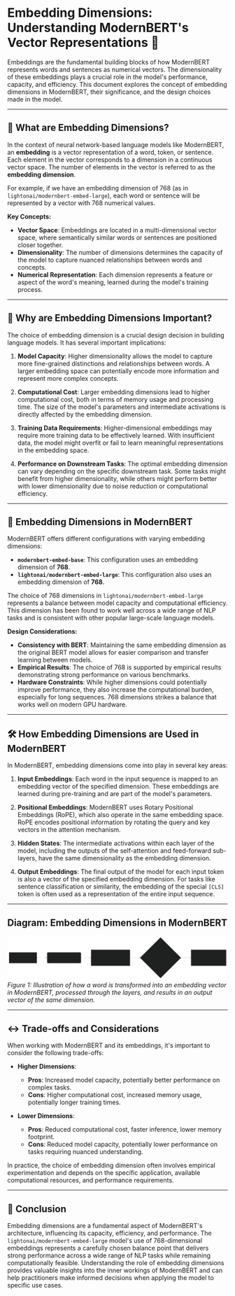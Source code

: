 # Embedding Dimensions: Understanding ModernBERT's Vector Representations 📏

Embeddings are the fundamental building blocks of how ModernBERT represents words and sentences as numerical vectors. The dimensionality of these embeddings plays a crucial role in the model's performance, capacity, and efficiency. This document explores the concept of embedding dimensions in ModernBERT, their significance, and the design choices made in the model.

---

## 🤔 What are Embedding Dimensions?

In the context of neural network-based language models like ModernBERT, an **embedding** is a vector representation of a word, token, or sentence. Each element in the vector corresponds to a dimension in a continuous vector space. The number of elements in the vector is referred to as the **embedding dimension**.

For example, if we have an embedding dimension of 768 (as in `lightonai/modernbert-embed-large`), each word or sentence will be represented by a vector with 768 numerical values.

**Key Concepts:**

-   **Vector Space**: Embeddings are located in a multi-dimensional vector space, where semantically similar words or sentences are positioned closer together.
-   **Dimensionality**: The number of dimensions determines the capacity of the model to capture nuanced relationships between words and concepts.
-   **Numerical Representation**: Each dimension represents a feature or aspect of the word's meaning, learned during the model's training process.

---

## 🌟 Why are Embedding Dimensions Important?

The choice of embedding dimension is a crucial design decision in building language models. It has several important implications:

1. **Model Capacity**: Higher dimensionality allows the model to capture more fine-grained distinctions and relationships between words. A larger embedding space can potentially encode more information and represent more complex concepts.

2. **Computational Cost**: Larger embedding dimensions lead to higher computational cost, both in terms of memory usage and processing time. The size of the model's parameters and intermediate activations is directly affected by the embedding dimension.

3. **Training Data Requirements**: Higher-dimensional embeddings may require more training data to be effectively learned. With insufficient data, the model might overfit or fail to learn meaningful representations in the embedding space.

4. **Performance on Downstream Tasks**: The optimal embedding dimension can vary depending on the specific downstream task. Some tasks might benefit from higher dimensionality, while others might perform better with lower dimensionality due to noise reduction or computational efficiency.

---

## 📐 Embedding Dimensions in ModernBERT

ModernBERT offers different configurations with varying embedding dimensions:

-   **`modernbert-embed-base`**: This configuration uses an embedding dimension of **768**.
-   **`lightonai/modernbert-embed-large`**: This configuration also uses an embedding dimension of **768**.

The choice of 768 dimensions in `lightonai/modernbert-embed-large` represents a balance between model capacity and computational efficiency. This dimension has been found to work well across a wide range of NLP tasks and is consistent with other popular large-scale language models.

**Design Considerations:**

-   **Consistency with BERT**: Maintaining the same embedding dimension as the original BERT model allows for easier comparison and transfer learning between models.
-   **Empirical Results**: The choice of 768 is supported by empirical results demonstrating strong performance on various benchmarks.
-   **Hardware Constraints**: While higher dimensions could potentially improve performance, they also increase the computational burden, especially for long sequences. 768 dimensions strikes a balance that works well on modern GPU hardware.

---

## 🛠️ How Embedding Dimensions are Used in ModernBERT

In ModernBERT, embedding dimensions come into play in several key areas:

1. **Input Embeddings**: Each word in the input sequence is mapped to an embedding vector of the specified dimension. These embeddings are learned during pre-training and are part of the model's parameters.

2. **Positional Embeddings**: ModernBERT uses Rotary Positional Embeddings (RoPE), which also operate in the same embedding space. RoPE encodes positional information by rotating the query and key vectors in the attention mechanism.

3. **Hidden States**: The intermediate activations within each layer of the model, including the outputs of the self-attention and feed-forward sub-layers, have the same dimensionality as the embedding dimension.

4. **Output Embeddings**: The final output of the model for each input token is also a vector of the specified embedding dimension. For tasks like sentence classification or similarity, the embedding of the special `[CLS]` token is often used as a representation of the entire input sequence.

---

## Diagram: Embedding Dimensions in ModernBERT

![ModernBERT Embedding Dimensions](../images/mermaid-diagram-2025-01-20-164052.svg)
*Figure 1: Illustration of how a word is transformed into an embedding vector in ModernBERT, processed through the layers, and results in an output vector of the same dimension.*

---

## ↔️ Trade-offs and Considerations

When working with ModernBERT and its embeddings, it's important to consider the following trade-offs:

-   **Higher Dimensions**:
    -   **Pros**: Increased model capacity, potentially better performance on complex tasks.
    -   **Cons**: Higher computational cost, increased memory usage, potentially longer training times.

-   **Lower Dimensions**:
    -   **Pros**: Reduced computational cost, faster inference, lower memory footprint.
    -   **Cons**: Reduced model capacity, potentially lower performance on tasks requiring nuanced understanding.

In practice, the choice of embedding dimension often involves empirical experimentation and depends on the specific application, available computational resources, and performance requirements.

---

## 🏁 Conclusion

Embedding dimensions are a fundamental aspect of ModernBERT's architecture, influencing its capacity, efficiency, and performance. The `lightonai/modernbert-embed-large` model's use of 768-dimensional embeddings represents a carefully chosen balance point that delivers strong performance across a wide range of NLP tasks while remaining computationally feasible. Understanding the role of embedding dimensions provides valuable insights into the inner workings of ModernBERT and can help practitioners make informed decisions when applying the model to specific use cases.